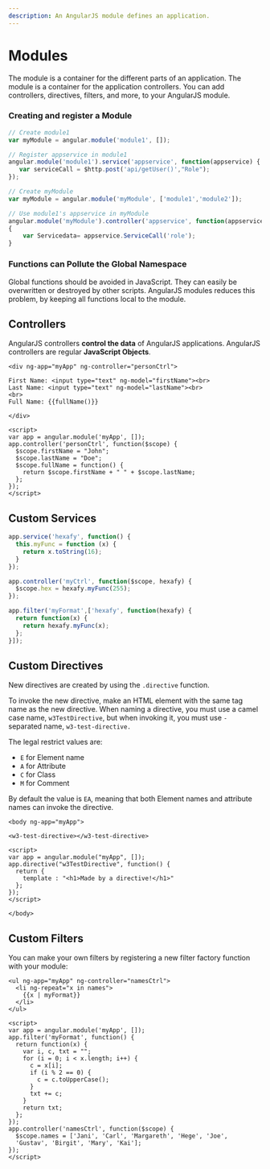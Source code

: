 ```yaml
---
description: An AngularJS module defines an application.
---
```


# Modules

The module is a container for the different parts of an application. The module is a container for the application controllers. You can add controllers, directives, filters, and more, to your AngularJS module.

### Creating and register a Module

```javascript
// Create module1
var myModule = angular.module('module1', []);

// Register appservice in module1
angular.module('module1').service('appservice', function(appservice) {
   var serviceCall = $http.post('api/getUser()',"Role");
});

// Create myModule
var myModule = angular.module('myModule', ['module1','module2']);

// Use module1's appservice in myModule
angular.module('myModule').controller('appservice', function(appservice)
{
    var Servicedata= appservice.ServiceCall('role');
}
```

### Functions can Pollute the Global Namespace

Global functions should be avoided in JavaScript. They can easily be overwritten or destroyed by other scripts. AngularJS modules reduces this problem, by keeping all functions local to the module.

## Controllers

AngularJS controllers **control the data** of AngularJS applications. AngularJS controllers are regular **JavaScript Objects**.

```markup
<div ng-app="myApp" ng-controller="personCtrl">

First Name: <input type="text" ng-model="firstName"><br>
Last Name: <input type="text" ng-model="lastName"><br>
<br>
Full Name: {{fullName()}}

</div>

<script>
var app = angular.module('myApp', []);
app.controller('personCtrl', function($scope) {
  $scope.firstName = "John";
  $scope.lastName = "Doe";
  $scope.fullName = function() {
    return $scope.firstName + " " + $scope.lastName;
  };
});
</script>
```

## Custom Services

```javascript
app.service('hexafy', function() {
  this.myFunc = function (x) {
    return x.toString(16);
  }
});

app.controller('myCtrl', function($scope, hexafy) {
  $scope.hex = hexafy.myFunc(255);
});

app.filter('myFormat',['hexafy', function(hexafy) {
  return function(x) {
    return hexafy.myFunc(x);
  };
}]);
```

## Custom Directives

New directives are created by using the `.directive` function.&#x20;

To invoke the new directive, make an HTML element with the same tag name as the new directive. When naming a directive, you must use a camel case name, `w3TestDirective`, but when invoking it, you must use `-` separated name, `w3-test-directive.`

The legal restrict values are:

* `E` for Element name
* `A` for Attribute
* `C` for Class
* `M` for Comment

By default the value is `EA`, meaning that both Element names and attribute names can invoke the directive.

```markup
<body ng-app="myApp">

<w3-test-directive></w3-test-directive>

<script>
var app = angular.module("myApp", []);
app.directive("w3TestDirective", function() {
  return {
    template : "<h1>Made by a directive!</h1>"
  };
});
</script>

</body>
```

## Custom Filters

You can make your own filters by registering a new filter factory function with your module:

```markup
<ul ng-app="myApp" ng-controller="namesCtrl">
  <li ng-repeat="x in names">
    {{x | myFormat}}
  </li>
</ul>

<script>
var app = angular.module('myApp', []);
app.filter('myFormat', function() {
  return function(x) {
    var i, c, txt = "";
    for (i = 0; i < x.length; i++) {
      c = x[i];
      if (i % 2 == 0) {
        c = c.toUpperCase();
      }
      txt += c;
    }
    return txt;
  };
});
app.controller('namesCtrl', function($scope) {
  $scope.names = ['Jani', 'Carl', 'Margareth', 'Hege', 'Joe', 
  'Gustav', 'Birgit', 'Mary', 'Kai'];
});
</script>
```

